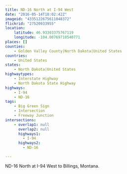 ```yaml
---
title: ND-16 North at I-94 West
date: "2016-05-14T18:02:42Z"
imageid: "4335122675611048372"
flickrid: "27520933955"
location:
    latitude: 46.93303375767119
    longitude: -104.00769710540771
places: []
counties:
    - Golden Valley County|North Dakota|United States
countries:
    - United States
states:
    - North Dakota|United States
highwaytypes:
    - Interstate Highway
    - North Dakota State Highway
highways:
    - I-94
    - ND-16
tags:
    - Big Green Sign
    - Intersection
    - Freeway Junction
intersections:
    - overlap1: null
      overlap2: null
      highways1:
        - I-94
      highways2:
        - ND-16

---
```

ND-16 North at I-94 West to Billings, Montana.